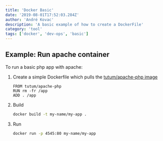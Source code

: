 ```yaml
---
title: 'Docker Basic'
date: '2019-08-01T17:52:03.284Z'
author: 'André Kovac'
description: 'A basic example of how to create a DockerFile'
category: 'tool'
tags: ['docker', 'dev-ops', 'basic']
---
```


## Example: Run apache container

To run a basic php app with apache:

1. Create a simple Dockerfile which pulls the [tutum/apache-php image](https://hub.docker.com/r/tutum/apache-php/)

	```Dockerfile:title=Dockerfile
	FROM tutum/apache-php
	RUN rm -fr /app
	ADD . /app
	```

2. Build

	```bash
	docker build -t my-name/my-app .
	```

3. Run

	```bash
	docker run -p 4545:80 my-name/my-app
	```
